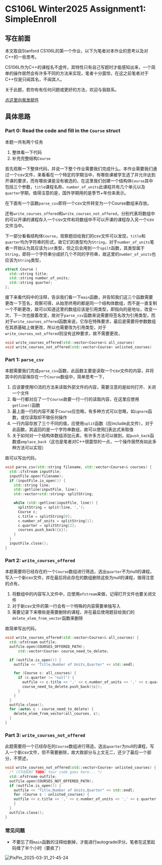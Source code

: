 # CS106L Winter2025 Assignment1: SimpleEnroll

## 写在前面

本文取自Stanford CS106L的第一个作业，以下为笔者对本作业的思考以及对C++的一些思考。

CS106L作为C++的课程名不虚传，其特性只有自己写题时才能感知出来，一个简单的操作居然会有许多不同的方法来实现，笔者十分震惊，在这之前笔者对于C++仅是只闻其名，不闻其人。

关于此题，若你有有任何问题或更好的方法，欢迎与我联系。

[点这里向我发邮件](mailto:yutaki23@163.com)

## 具体思路

### Part 0: Read the code and fill in the `Course` struct

本题一共有两个任务

1. 整体看一下代码
2. 补充完整结构`Course`

首先观察一下整体代码，并说一下整个作业需要我们完成什么。本作业需要我们通过一个csv文件，来看看在一个特定的学期当中，有哪些课被学生选了并允许达到开课的要求，而有哪些课是没有被选的，在这里我们创建一个结构体`Course`其中包括三个参数，`title`课程名称、`number_of_units`此课程共有几个单元以及`quarter`学期，值得注意的是，国外学期用的是季节+年份来表示。

在下面有一个函数`parse_csv`即将一个csv文件转变为一个Course数组来存放。

还有`write_courses_offered`和`write_courses_not_offered`，分别代表将数组中的可以开课的课程存入一个csv文件和将数组中不可以开课的课程存入另一个csv文件当中。

下一部分看看结构体`Course`，观察题目给我们的csv文件可以发现，`title`和`quarter`均为字符串的形式，故它们的类型均为`String`，对于`number_of_units`笔者一开始认为其应该为`int`类型，但之后会用到一个`spilt`函数，其类型属于`String`，即将一个字符串分成好几个不同的字符串，故这里的`number_of_units`也应该为`String`类型，

```cpp
struct Course {
  std::string title;
  std::string number_of_units;
  std::string quarter;
};
```

接下来看代码中的注释，告诉我们看一下`main`函数，并告知我们这三个函数需要更改一下签名，观察可得，从始至终用的都是同一个结构体数组，而不是一直复制一个不断更改，故可以知道这里的数组应该是引用类型，即指向的是地址，改变一次，下一次也接着改变，故对于`parse_csv`函数来说需要将签名改为引用类型，而对于`write_courses_offered`函数来说，它存在特殊要求，最后是需要将参数数组在其原基础上做更改，所以也需要改为引用类型，对于`write_courses_not_offered`则没有这种要求，故不需要更改，

```cpp
void write_courses_offered(std::vector<Course>& all_courses)
void write_courses_not_offered(std::vector<Course> unlisted_courses)
```

### Part 1: `parse_csv`

本题需要我们完成`parse_csv`函数，此函数主要是读取一个csv文件的内容，并将其中的内容保存在一个`Course`数组中，简单思考一下，

1. 应该要使用IO流的方法来读取外部文件的内容，需要注意的是如何打开、关闭一个文件
2. 每一行都对应了一个`Course`故要一行一行的读取内容，在这里应使用`getline()`函数
3.  最上面一行的内容不属于`Course`应忽略，有多种方式可以忽略，如`ignore`函数，或仅读取却不做任何操作
4. 一行内容存放了三个不同的值，应使用`split`函数（应include此文件），对于此函数，其返回的是一个字符串数组，故可以使用[]表达式来取值
5. 关于如何对一个结构体数组添加元素，有许多方法可以做到，如`push_back`函数或`emplace_back`（这也是笔者对C++很震惊的一点，一个操作居然有如此多种方法可以实现）

故可以写出代码，

```cpp
void parse_csv(std::string filename, std::vector<Course>& courses) {
  std::ifstream inputFile;
  inputFile.open(filename);
  if (inputFile.is_open()) {
    std::string line;
    std::getline(inputFile, line);
    std::vector<std::string> splitString;

    while (std::getline(inputFile, line)) {
      splitString = split(line, ',');
      Course c;
      c.title = splitString[0];
      c.number_of_units = splitString[1];
      c.quarter = splitString[2];
      courses.push_back({c});
    }
  }
  inputFile.close();
}
```

### Part 2: `write_courses_offered`

本题需要将已经存在的一个`Course`数组进行筛选，选出`quarter`不为null的课程，写入一个新csv文件，并在最后将此存在的数组删除这些为null的课程，值得注意的点有，

1. 将数组中的内容写入文件中，应使用`ofstream`来做，记得打开文件也要关闭文件
2. 对于新csv文件的第一行会有一个特殊的内容需要单独写入
3. 需要记录下来哪些是需要删除的课程，并在最后使用题目给我们的`delete_elem_from_vector`函数来删除

故简单写出代码，

```cpp
void write_courses_offered(std::vector<Course>& all_courses) {
  std::ofstream outfile;
  outfile.open(COURSES_OFFERED_PATH);
      std::vector<Course> course_need_to_delete;

  if (outfile.is_open()) {
    outfile << "Title,Number of Units,Quarter" << std::endl;

    for (Course c: all_courses) {
      if (c.quarter != "null") {
        outfile << c.title << ',' << c.number_of_units << ',' << c.quarter << std::endl;
        course_need_to_delete.push_back({c});
      }
    }
  }
  outfile.close();
  for (auto& c : course_need_to_delete) {
    delete_elem_from_vector(all_courses, c);
  }
}
```

### Part 3: `write_courses_not_offered`

此题需要将一个已经存在的`Course`数组进行筛选，选出`quarter`为null的课程，写入一个新csv文件，但不需要删除，故大致部分与上文无二，还少了最后一个部分，不赘述，

```cpp
void write_courses_not_offered(std::vector<Course> unlisted_courses) {
  /* (STUDENT TODO) Your code goes here... */
  std::ofstream outfile;
  outfile.open(COURSES_NOT_OFFERED_PATH);
  if (outfile.is_open()) {
    outfile << "Title,Number of Units,Quarter" << std::endl;
    for (Course c : unlisted_courses) {
    outfile << c.title << ',' << c.number_of_units << ',' << c.quarter << std::endl;
    }
  }
  outfile.close();
}
```

### 常见问题

- 不要忘了将`main`函数的注释给删掉，才能进行autograde评分。笔者在这里起码缠了半个小时（要疯了）

![PixPin_2025-03-31_21-45-24](D:\Code\CS106L\assign1\PixPin_2025-03-31_21-45-24.png)